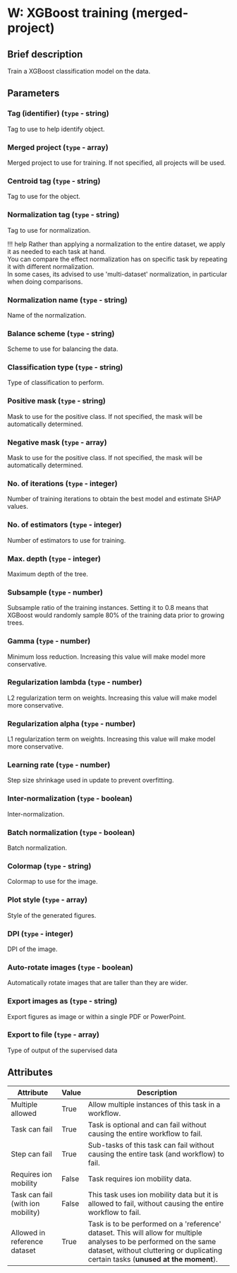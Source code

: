 # W: XGBoost training (merged-project)

## Brief description
Train a XGBoost classification model on the data.

## Parameters
### **Tag (identifier)** (`type` - string)

Tag to use to help identify object.

### **Merged project** (`type` - array)

Merged project to use for training. If not specified, all projects will be used.

### **Centroid tag** (`type` - string)

Tag to use for the object.

### **Normalization tag** (`type` - string)

Tag to use for normalization.

!!! help
    Rather than applying a normalization to the entire dataset, we apply it as needed to each task at hand.<br> You can compare the effect normalization has on specific task by repeating it with different normalization.<br> In some cases, its advised to use 'multi-dataset' normalization, in particular when doing comparisons.
### **Normalization name** (`type` - string)

Name of the normalization.

### **Balance scheme** (`type` - string)

Scheme to use for balancing the data.

### **Classification type** (`type` - string)

Type of classification to perform.

### **Positive mask** (`type` - string)

Mask to use for the positive class. If not specified, the mask will be automatically determined.

### **Negative mask** (`type` - array)

Mask to use for the positive class. If not specified, the mask will be automatically determined.

### **No. of iterations** (`type` - integer)

Number of training iterations to obtain the best model and estimate SHAP values.

### **No. of estimators** (`type` - integer)

Number of estimators to use for training.

### **Max. depth** (`type` - integer)

Maximum depth of the tree.

### **Subsample** (`type` - number)

Subsample ratio of the training instances. Setting it to 0.8 means that XGBoost would randomly sample 80% of the training data prior to growing trees.

### **Gamma** (`type` - number)

Minimum loss reduction. Increasing this value will make model more conservative.

### **Regularization lambda** (`type` - number)

L2 regularization term on weights. Increasing this value will make model more conservative.

### **Regularization alpha** (`type` - number)

L1 regularization term on weights. Increasing this value will make model more conservative.

### **Learning rate** (`type` - number)

Step size shrinkage used in update to prevent overfitting.

### **Inter-normalization** (`type` - boolean)

Inter-normalization.

### **Batch normalization** (`type` - boolean)

Batch normalization.

### **Colormap** (`type` - string)

Colormap to use for the image.

### **Plot style** (`type` - array)

Style of the generated figures.

### **DPI** (`type` - integer)

DPI of the image.

### **Auto-rotate images** (`type` - boolean)

Automatically rotate images that are taller than they are wider.

### **Export images as** (`type` - string)

Export figures as image or within a single PDF or PowerPoint.

### **Export to file** (`type` - array)

Type of output of the supervised data








## Attributes
| Attribute                         | Value   | Description                                                                                                                                                                                              |
|-----------------------------------|---------|----------------------------------------------------------------------------------------------------------------------------------------------------------------------------------------------------------|
| Multiple allowed                  | True    | Allow multiple instances of this task in a workflow.                                                                                                                                                     |
| Task can fail                     | True    | Task is optional and can fail without causing the entire workflow to fail.                                                                                                                               |
| Step can fail                     | True    | Sub-tasks of this task can fail without causing the entire task (and workflow) to fail.                                                                                                                  |
| Requires ion mobility             | False   | Task requires ion mobility data.                                                                                                                                                                         |
| Task can fail (with ion mobility) | False   | This task uses ion mobility data but it is allowed to fail, without causing the entire workflow to fail.                                                                                                 |
| Allowed in reference dataset      | True    | Task is to be performed on a 'reference' dataset. This will allow for multiple analyses to be performed on the same dataset, without cluttering or duplicating certain tasks (**unused at the moment**). |